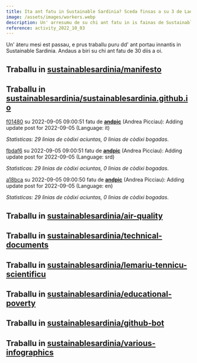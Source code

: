 ```yaml
---
title: Ita ant fatu in Sustainable Sardinia? Sceda finsas a su 3 de Ladàmini 2022
image: /assets/images/workers.webp
description: Un' arresumu de su chi ant fatu in is fainas de Sustainable Sardinia in su mesi passau.
reference: activity_2022_10_03
---
```


Un' àteru mesi est passau, e prus traballu puru dd' ant portau innantis in Sustainable Sardinia. Andaus a biri su chi ant fatu de 30 diis a oi.

## Traballu in [sustainablesardinia/manifesto](https://github.com/sustainablesardinia/manifesto)

## Traballu in [sustainablesardinia/sustainablesardinia.github.io](https://github.com/sustainablesardinia/sustainablesardinia.github.io)

[f01480](https://github.com/sustainablesardinia/sustainablesardinia.github.io/commit/f014801397633c50458f4fe1c5d956e08ef6184f) su 2022-09-05 09:00:51 fatu de **[andpic](https://github.com/andpic)** (Andrea Picciau): Adding update post for 2022-09-05 (Language: it)

_Statìsticas: 29 lìnias de còdixi aciuntas, 0 lìnias de còdixi bogadas_.

[fbdaf6](https://github.com/sustainablesardinia/sustainablesardinia.github.io/commit/fbdaf6e95f9fa5feb1c1985ae6a6a9f90d2cf120) su 2022-09-05 09:00:51 fatu de **[andpic](https://github.com/andpic)** (Andrea Picciau): Adding update post for 2022-09-05 (Language: srd)

_Statìsticas: 29 lìnias de còdixi aciuntas, 0 lìnias de còdixi bogadas_.

[a18bca](https://github.com/sustainablesardinia/sustainablesardinia.github.io/commit/a18bca168477ce475995fcaf01dbae967a67bb80) su 2022-09-05 09:00:50 fatu de **[andpic](https://github.com/andpic)** (Andrea Picciau): Adding update post for 2022-09-05 (Language: en)

_Statìsticas: 29 lìnias de còdixi aciuntas, 0 lìnias de còdixi bogadas_.

## Traballu in [sustainablesardinia/air-quality](https://github.com/sustainablesardinia/air-quality)

## Traballu in [sustainablesardinia/technical-documents](https://github.com/sustainablesardinia/technical-documents)

## Traballu in [sustainablesardinia/lemariu-tennicu-scientificu](https://github.com/sustainablesardinia/lemariu-tennicu-scientificu)

## Traballu in [sustainablesardinia/educational-poverty](https://github.com/sustainablesardinia/educational-poverty)

## Traballu in [sustainablesardinia/github-bot](https://github.com/sustainablesardinia/github-bot)

## Traballu in [sustainablesardinia/various-infographics](https://github.com/sustainablesardinia/various-infographics)

